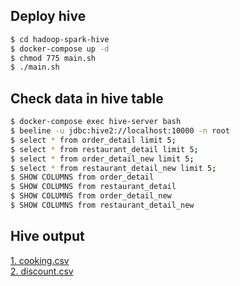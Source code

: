 ## Deploy hive
```bash
$ cd hadoop-spark-hive
$ docker-compose up -d
$ chmod 775 main.sh
$ ./main.sh
```

## Check data in hive table
```bash
$ docker-compose exec hive-server bash
$ beeline -u jdbc:hive2://localhost:10000 -n root
$ select * from order_detail limit 5;
$ select * from restaurant_detail limit 5; 
$ select * from order_detail_new limit 5;
$ select * from restaurant_detail_new limit 5;
$ SHOW COLUMNS from order_detail
$ SHOW COLUMNS from restaurant_detail
$ SHOW COLUMNS from order_detail_new
$ SHOW COLUMNS from restaurant_detail_new
```

## Hive output
[1. cooking.csv](hive/data_input/cooking.csv)<br/>
[2. discount.csv](hive/data_output/discount.csv)